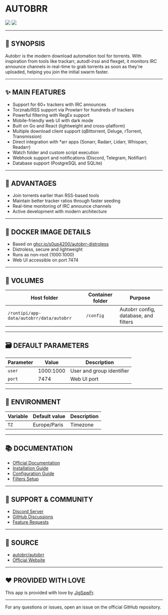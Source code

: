 # AUTOBRR

[<img src="https://img.shields.io/badge/github-source-blue?logo=github&color=040308">](https://github.com/autobrr/autobrr) [<img src="https://img.shields.io/github/issues/autobrr/autobrr?color=7842f5">](https://github.com/autobrr/autobrr/issues)

---

## 📖 SYNOPSIS
Autobrr is the modern download automation tool for torrents. With inspiration from tools like trackarr, autodl-irssi and flexget, it monitors IRC announce channels in real-time to grab torrents as soon as they're uploaded, helping you join the initial swarm faster.

---

## ✨ MAIN FEATURES
- Support for 60+ trackers with IRC announces
- Torznab/RSS support via Prowlarr for hundreds of trackers
- Powerful filtering with RegEx support
- Mobile-friendly web UI with dark mode
- Built on Go and React (lightweight and cross-platform)
- Multiple download client support (qBittorrent, Deluge, rTorrent, Transmission)
- Direct integration with *arr apps (Sonarr, Radarr, Lidarr, Whisparr, Readarr)
- Watch folder and custom script execution
- Webhook support and notifications (Discord, Telegram, Notifiarr)
- Database support (PostgreSQL and SQLite)

---

## 🌟 ADVANTAGES
- Join torrents earlier than RSS-based tools
- Maintain better tracker ratios through faster seeding
- Real-time monitoring of IRC announce channels
- Active development with modern architecture

---

## 🐳 DOCKER IMAGE DETAILS
- Based on [ghcr.io/s0up4200/autobrr-distroless](https://github.com/autobrr/autobrr)
- Distroless, secure and lightweight
- Runs as non-root (1000:1000)
- Web UI accessible on port 7474

---

## 📁 VOLUMES
| Host folder | Container folder | Purpose |
| ----------- | ---------------- | ------- |
| `/runtipi/app-data/autobrr/data/autobrr` | `/config` | Autobrr config, database, and filters |

---

## 🗃️ DEFAULT PARAMETERS
| Parameter | Value | Description |
| --- | --- | --- |
| `user` | 1000:1000 | User and group identifier |
| `port` | 7474 | Web UI port |

---

## 📝 ENVIRONMENT
| Variable | Default value | Description |
| --- | --- | --- |
| `TZ` | Europe/Paris | Timezone |

---

## 📚 DOCUMENTATION
- [Official Documentation](https://autobrr.com/)
- [Installation Guide](https://autobrr.com/installation)
- [Configuration Guide](https://autobrr.com/configuration)
- [Filters Setup](https://autobrr.com/filters)

---

## 💬 SUPPORT & COMMUNITY
- [Discord Server](https://discord.gg/WQ2eUycxyT)
- [GitHub Discussions](https://github.com/autobrr/autobrr/discussions)
- [Feature Requests](https://github.com/autobrr/autobrr/issues)

---

## 💾 SOURCE
* [autobrr/autobrr](https://github.com/autobrr/autobrr)
* [Official Website](https://autobrr.com/)

---

## ❤️ PROVIDED WITH LOVE
This app is provided with love by [JigSawFr](https://github.com/JigSawFr).

---

For any questions or issues, open an issue on the official GitHub repository.
